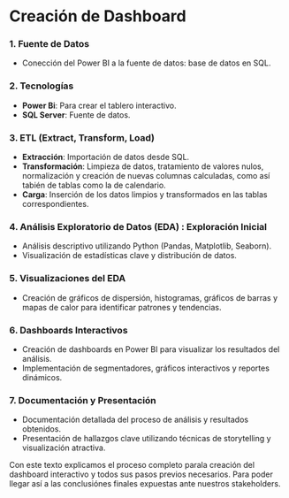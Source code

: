 # Creación de Dashboard

### 1. Fuente de Datos
- Conección del Power BI a la fuente de datos:  base de datos en SQL.

### 2. Tecnologías
- **Power Bi**: Para crear el tablero interactivo.
- **SQL Server**: Fuente de datos.

### 3. ETL (Extract, Transform, Load)
- **Extracción**: Importación de datos desde SQL.
- **Transformación**: Limpieza de datos, tratamiento de valores nulos, normalización y creación de nuevas columnas calculadas, como así tabién de tablas como la de calendario.
- **Carga**: Inserción de los datos limpios y transformados en las tablas correspondientes.

### 4. Análisis Exploratorio de Datos (EDA) : Exploración Inicial
- Análisis descriptivo utilizando Python (Pandas, Matplotlib, Seaborn).
- Visualización de estadísticas clave y distribución de datos.

### 5. Visualizaciones del EDA
- Creación de gráficos de dispersión, histogramas, gráficos de barras y mapas de calor para identificar patrones y tendencias.

### 6. Dashboards Interactivos
- Creación de dashboards en Power BI para visualizar los resultados del análisis.
- Implementación de segmentadores, gráficos interactivos y reportes dinámicos.

### 7. Documentación y Presentación
- Documentación detallada del proceso de análisis y resultados obtenidos.
- Presentación de hallazgos clave utilizando técnicas de storytelling y visualización atractiva.


Con este texto explicamos el proceso completo parala creación del dashboard interactivo y todos sus pasos previos necesarios. Para poder llegar así a las conclusiónes finales expuestas ante nuestros stakeholders.
